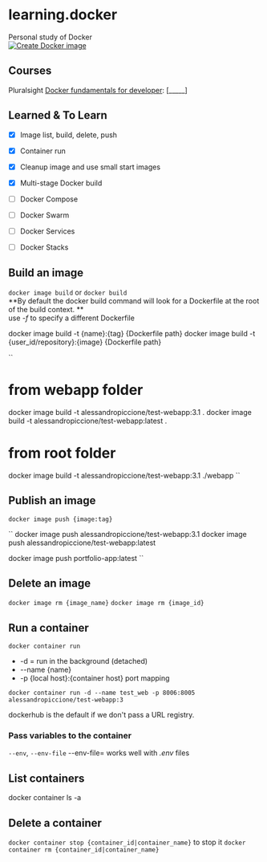 # learning.docker
Personal study of Docker  
[![Create Docker image](https://github.com/alex-piccione/learning.docker/actions/workflows/deploy.yml/badge.svg)](https://github.com/alex-piccione/learning.docker/actions/workflows/deploy.yml)


## Courses

Pluralsight [Docker fundamentals for developer](https://app.pluralsight.com/paths/skill/docker-fundamentals-for-developers): [_____]


## Learned & To Learn

- [X] Image list, build, delete, push
- [X] Container run
- [X] Cleanup image and use small start images
- [X] Multi-stage Docker build
- [ ] Docker Compose
- [ ] Docker Swarm
- [ ] Docker Services
- [ ] Docker Stacks


## Build an image

``docker image build`` or ``docker build``  
**By default the docker build command will look for a Dockerfile at the root of the build context. **  
use _-f <dockerfile>_ to specify a different Dockerfile

docker image build -t {name}:{tag} {Dockerfile path}
docker image build -t {user_id/repository}:{image} {Dockerfile path}

``
# from webapp folder
docker image build -t alessandropiccione/test-webapp:3.1 .
docker image build -t alessandropiccione/test-webapp:latest .
# from root folder
docker image build -t alessandropiccione/test-webapp:3.1 ./webapp
``

## Publish an image
``docker image push {image:tag}``

``
docker image push alessandropiccione/test-webapp:3.1
docker image push alessandropiccione/test-webapp:latest

docker image push portfolio-app:latest
``

## Delete an image 
``docker image rm {image_name}``
``docker image rm {image_id}``

## Run a container
``docker container run``
- -d = run in the background (detached)
- --name {name}
- -p {local host}:{container host} port mapping

``
docker container run -d --name test_web -p 8006:8005 alessandropiccione/test-webapp:3
``

dockerhub is the default if we don't pass a URL registry. 

### Pass variables to the container
``--env``, ``--env-file``
--env-file=<file> works well with _.env_ files

## List containers
docker container ls -a

## Delete a container 
``docker container stop {container_id|container_name}`` to stop it
``docker container rm {container_id|container_name}``
